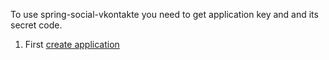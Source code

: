To use spring-social-vkontakte you need to get application key and and its secret code.

1. First [create application](http://vk.com/editapp?act=create)

